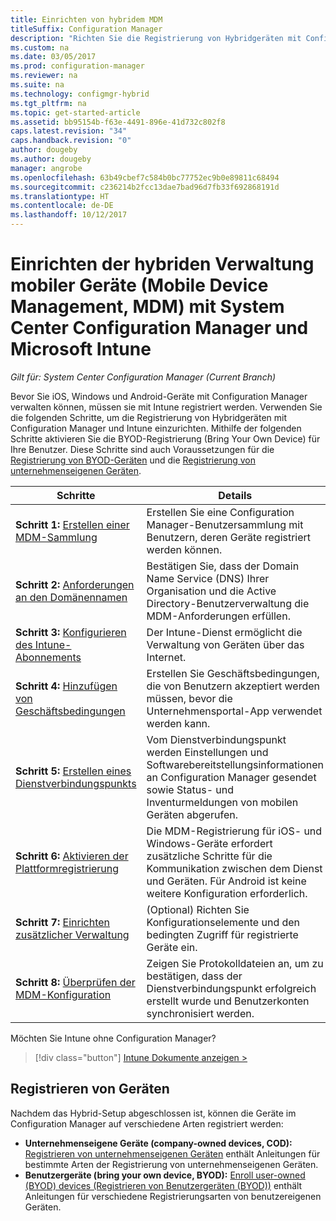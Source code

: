 ```yaml
---
title: Einrichten von hybridem MDM
titleSuffix: Configuration Manager
description: "Richten Sie die Registrierung von Hybridgeräten mit Configuration Manager und Intune ein."
ms.custom: na
ms.date: 03/05/2017
ms.prod: configuration-manager
ms.reviewer: na
ms.suite: na
ms.technology: configmgr-hybrid
ms.tgt_pltfrm: na
ms.topic: get-started-article
ms.assetid: bb95154b-f63e-4491-896e-41d732c802f8
caps.latest.revision: "34"
caps.handback.revision: "0"
author: dougeby
ms.author: dougeby
manager: angrobe
ms.openlocfilehash: 63b49cbef7c584b0bc77752ec9b0e89811c68494
ms.sourcegitcommit: c236214b2fcc13dae7bad96d7fb33f692868191d
ms.translationtype: HT
ms.contentlocale: de-DE
ms.lasthandoff: 10/12/2017
---
```

# <a name="setup-hybrid-mobile-device-management-mdm-with-system-center-configuration-manager-and-microsoft-intune"></a>Einrichten der hybriden Verwaltung mobiler Geräte (Mobile Device Management, MDM) mit System Center Configuration Manager und Microsoft Intune

*Gilt für: System Center Configuration Manager (Current Branch)*


Bevor Sie iOS, Windows und Android-Geräte mit Configuration Manager verwalten können, müssen sie mit Intune registriert werden. Verwenden Sie die folgenden Schritte, um die Registrierung von Hybridgeräten mit Configuration Manager und Intune einzurichten. Mithilfe der folgenden Schritte aktivieren Sie die BYOD-Registrierung (Bring Your Own Device) für Ihre Benutzer. Diese Schritte sind auch Voraussetzungen für die [Registrierung von BYOD-Geräten](enroll-hybrid-ios-mac.md) und die [Registrierung von unternehmenseigenen Geräten](enroll-company-owned-devices.md).

 |Schritte|Details|  
 |-----------|-------------|  
 |**Schritt 1:** [Erstellen einer MDM-Sammlung](create-mdm-collection.md)|Erstellen Sie eine Configuration Manager-Benutzersammlung mit Benutzern, deren Geräte registriert werden können.|  
 |**Schritt 2:** [Anforderungen an den Domänennamen](confirm-dns.md)|Bestätigen Sie, dass der Domain Name Service (DNS) Ihrer Organisation und die Active Directory-Benutzerverwaltung die MDM-Anforderungen erfüllen.|
 |**Schritt 3:** [Konfigurieren des Intune-Abonnements](configure-intune-subscription.md)|Der Intune-Dienst ermöglicht die Verwaltung von Geräten über das Internet.|  
 |**Schritt 4:** [Hinzufügen von Geschäftsbedingungen](terms-and-conditions.md)| Erstellen Sie Geschäftsbedingungen, die von Benutzern akzeptiert werden müssen, bevor die Unternehmensportal-App verwendet werden kann.|
 |**Schritt 5:** [Erstellen eines Dienstverbindungspunkts](create-service-connection-point.md)|Vom Dienstverbindungspunkt werden Einstellungen und Softwarebereitstellungsinformationen an Configuration Manager gesendet sowie Status- und Inventurmeldungen von mobilen Geräten abgerufen. |  
 |**Schritt 6:** [Aktivieren der Plattformregistrierung](enable-platform-enrollment.md)|Die MDM-Registrierung für iOS- und Windows-Geräte erfordert zusätzliche Schritte für die Kommunikation zwischen dem Dienst und Geräten. Für Android ist keine weitere Konfiguration erforderlich.|  
 |**Schritt 7:** [Einrichten zusätzlicher Verwaltung](set-up-additional-management.md)|(Optional) Richten Sie Konfigurationselemente und den bedingten Zugriff für registrierte Geräte ein.|
 |**Schritt 8:** [Überprüfen der MDM-Konfiguration](verify-mdm-configuration.md)|Zeigen Sie Protokolldateien an, um zu bestätigen, dass der Dienstverbindungspunkt erfolgreich erstellt wurde und Benutzerkonten synchronisiert werden.|

Möchten Sie Intune ohne Configuration Manager?
> [!div class="button"]
[Intune Dokumente anzeigen >](https://docs.microsoft.com/intune/deploy-use/enroll-devices-in-microsoft-intune)


## <a name="enroll-devices"></a>Registrieren von Geräten
Nachdem das Hybrid-Setup abgeschlossen ist, können die Geräte im Configuration Manager auf verschiedene Arten registriert werden:
- **Unternehmenseigene Geräte (company-owned devices, COD):** [Registrieren von unternehmenseigenen Geräten](enroll-company-owned-devices.md) enthält Anleitungen für bestimmte Arten der Registrierung von unternehmenseigenen Geräten.
- **Benutzergeräte (bring your own device, BYOD):** [Enroll user-owned (BYOD) devices (Registrieren von Benutzergeräten (BYOD))](enroll-hybrid-ios-mac.md) enthält Anleitungen für verschiedene Registrierungsarten von benutzereigenen Geräten.
